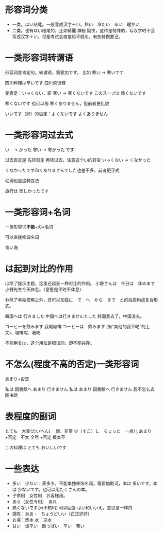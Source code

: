 # 形容词分类
- 一类。以い结尾。一般写成汉字＋い。熱い　冷たい　辛い　暖かい
- 二类。也有以い结尾的，比如綺麗 詳細 愉快，这种是特殊的，写汉字时不会写成汉字＋い。但是考试会直接给平假名。有些特例要记。

# 一类形容词转谓语
形容词变肯定句，转谓语，需要加です。
比如 寒い -> 寒いです

四川料理は辛いです
四川菜很辣


变否定：い->くない，即  寒い -> 寒くないです
このスープは 熱くないです

寒くないです 也可以用 寒くありません，但前者更礼貌


いいです（好）的否定：よくないです  よくありません

# 一类形容词过去式
い　-> かった
寒い -> 寒かった です

过去否定是 先转否定 再转过去。注意这个い的转变
い->くない -> くなかった

くなかったです和くありませんでした也差不多，前者更正式

动词也是这种变法

旅行は 楽しかったです
# 一类形容词+名词
一类形容词**不能**+の+名词

可以直接修饰名词

青い海


# は起到对比的作用
は除了提示主题，这里还起到一种对比的作用。
小野さんは　今日は　休みます
小野先生今天休息。（意思是平时不休息）

わ除了单独使用之外，还可以加载に　で　へ　から　まで　と的后面构成复合形式。

韓国へは  行きました  中国へは行きませんでした
韩国我去了，中国没去。

コーヒーを飲みます
我喝咖啡
コーヒーは　飲みます
(有“其他的我不喝”的上文)，咖啡呢，我喝

不能用をは，这个用法是错误的。即不能共存。


# 不怎么(程度不高的否定)一类形容词
あまり+否定

私は 図書館へ  あまり 行きません
私は あまり  図書館へ  行きません
我不怎么去图书馆


# 表程度的副词
とても　大変(たいへん)　 很、非常
少（すこ）し　ちょっと　一点儿
あまり+否定　不太
全然 +否定   根本不

この料理は  とても  おいしいです


# 一些表达
- 多い　少ない：表多少，不能单独修饰名词。需要加助词，本は 多いです。本は 少ないです。也可以用たくさんの本。
- 子供用　女性用　お客様用。
- あら（女性专用）　あれ　
- 熱くないですか(不热吗) 可以回答 はい和いいえ，意思是一样的
- 感叹：ああ
-　ちょうどいい（正正好好）
- お湯：热水    水：凉水
- 甘い　塩辛い　酸っぱい　辛い　苦い